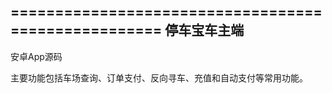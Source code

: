 
====================================================
停车宝车主端
--------------------------------------------------------------
安卓App源码

主要功能包括车场查询、订单支付、反向寻车、充值和自动支付等常用功能。
